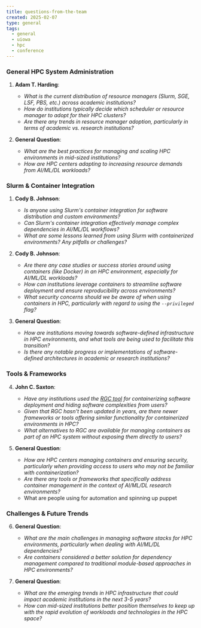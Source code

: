 ```yaml
---
title: questions-from-the-team
created: 2025-02-07
type: general
tags:
  - general
  - uiowa
  - hpc
  - conference
---
```


### General HPC System Administration

1. **Adam T. Harding**:
    
    - _What is the current distribution of resource managers (Slurm, SGE, LSF, PBS, etc.) across academic institutions?_
    - _How do institutions typically decide which scheduler or resource manager to adopt for their HPC clusters?_
    - _Are there any trends in resource manager adoption, particularly in terms of academic vs. research institutions?_
2. **General Question**:
    
    - _What are the best practices for managing and scaling HPC environments in mid-sized institutions?_
    - _How are HPC centers adapting to increasing resource demands from AI/ML/DL workloads?_

### Slurm & Container Integration

1. **Cody B. Johnson**:
    
    - _Is anyone using Slurm's container integration for software distribution and custom environments?_
    - _Can Slurm's container integration effectively manage complex dependencies in AI/ML/DL workflows?_
    - _What are some lessons learned from using Slurm with containerized environments? Any pitfalls or challenges?_
2. **Cody B. Johnson**:
    
    - _Are there any case studies or success stories around using containers (like Docker) in an HPC environment, especially for AI/ML/DL workloads?_
    - _How can institutions leverage containers to streamline software deployment and ensure reproducibility across environments?_
    - _What security concerns should we be aware of when using containers in HPC, particularly with regard to using the `--privileged` flag?_
3. **General Question**:
    
    - _How are institutions moving towards software-defined infrastructure in HPC environments, and what tools are being used to facilitate this transition?_
    - _Is there any notable progress or implementations of software-defined architectures in academic or research institutions?_

### Tools & Frameworks

4. **John C. Saxton**:
    
    - _Have any institutions used the [RGC tool](https://github.com/TACC/rgc) for containerizing software deployment and hiding software complexities from users?_
    - _Given that RGC hasn't been updated in years, are there newer frameworks or tools offering similar functionality for containerized environments in HPC?_
    - _What alternatives to RGC are available for managing containers as part of an HPC system without exposing them directly to users?_
5. **General Question**:
    
    - _How are HPC centers managing containers and ensuring security, particularly when providing access to users who may not be familiar with containerization?_
    - _Are there any tools or frameworks that specifically address container management in the context of AI/ML/DL research environments?_
    - What are people using for automation and spinning up puppet

### Challenges & Future Trends

6. **General Question**:
    
    - _What are the main challenges in managing software stacks for HPC environments, particularly when dealing with AI/ML/DL dependencies?_
    - _Are containers considered a better solution for dependency management compared to traditional module-based approaches in HPC environments?_
7. **General Question**:
    
    - _What are the emerging trends in HPC infrastructure that could impact academic institutions in the next 3-5 years?_
    - _How can mid-sized institutions better position themselves to keep up with the rapid evolution of workloads and technologies in the HPC space?_

